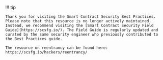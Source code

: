 !!! tip

    Thank you for visiting the Smart Contract Security Best Practices. Please note that this resource is no longer actively maintained. Instead, we recommend visiting the [Smart Contract Security Field Guide](https://scsfg.io/). The Field Guide is regularly updated and curated by the same security engineer who previously contributed to the Best Practices guide.

    The resource on reentrancy can be found here: https://scsfg.io/hackers/reentrancy/
